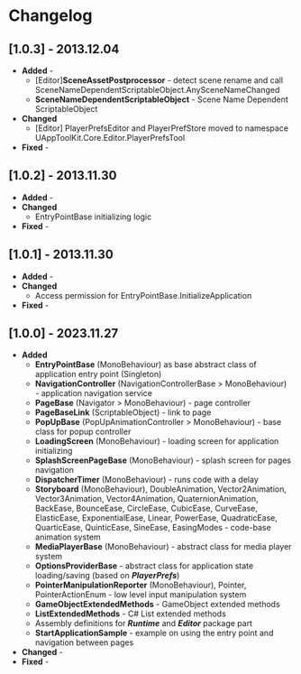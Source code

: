 Changelog
=========

[1.0.3] - 2013.12.04
--------------------
* **Added** -
    * [Editor]**SceneAssetPostprocessor** - detect scene rename and call SceneNameDependentScriptableObject.AnySceneNameChanged
    * **SceneNameDependentScriptableObject** - Scene Name Dependent ScriptableObject 
* **Changed**
    * [Editor] PlayerPrefsEditor and PlayerPrefStore moved to namespace UAppToolKit.Core.Editor.PlayerPrefsTool
* **Fixed** -

[1.0.2] - 2013.11.30
--------------------
* **Added** -
* **Changed**
    * EntryPointBase initializing logic
* **Fixed** -

[1.0.1] - 2013.11.30
--------------------
* **Added** -
* **Changed**
    * Access permission for EntryPointBase.InitializeApplication
* **Fixed** -

[1.0.0] - 2023.11.27
--------------------
* **Added**
    * **EntryPointBase** (MonoBehaviour) as base abstract class of application entry point (Singleton) 
    * **NavigationController** (NavigationControllerBase > MonoBehaviour) - application navigation service
    * **PageBase** (Navigator > MonoBehaviour) - page controller
    * **PageBaseLink** (ScriptableObject) - link to page
    * **PopUpBase** (PopUpAnimationController > MonoBehaviour) - base class for popup controller
    * **LoadingScreen** (MonoBehaviour) - loading screen for application initializing
    * **SplashScreenPageBase** (MonoBehaviour) - splash screen for pages navigation
    * **DispatcherTimer** (MonoBehaviour) - runs code with a delay
    * **Storyboard** (MonoBehaviour), DoubleAnimation, Vector2Animation, Vector3Animation, Vector4Animation, QuaternionAnimation, BackEase, BounceEase, CircleEase, CubicEase, CurveEase, ElasticEase, ExponentialEase, Linear, PowerEase, QuadraticEase, QuarticEase, QuinticEase, SineEase, EasingModes - code-base animation system
    * **MediaPlayerBase** (MonoBehaviour) - abstract class for media player system
    * **OptionsProviderBase** - abstract class for application state loading/saving (based on ***PlayerPrefs***)
    * **PointerManipulationReporter** (MonoBehaviour), Pointer, PointerActionEnum - low level input manipulation system
    * **GameObjectExtendedMethods** - GameObject extended methods
    * **ListExtendedMethods** - C# List extended methods
    * Assembly definitions for ***Runtime*** and ***Editor*** package part
    * **StartApplicationSample** - example on using the entry point and navigation between pages
* **Changed** -
* **Fixed** -